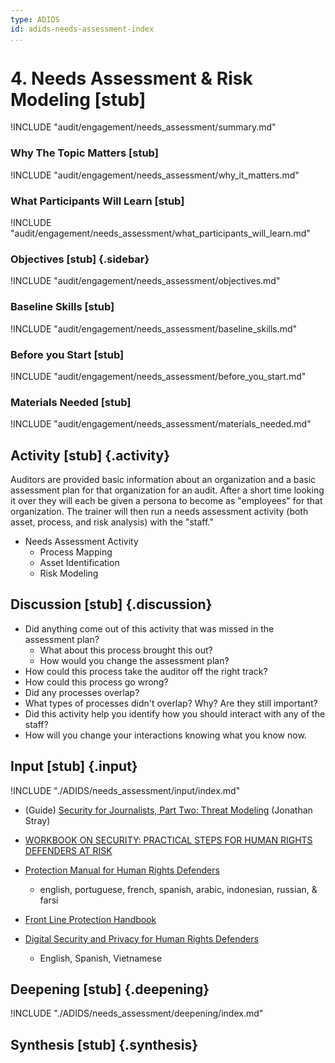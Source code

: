 ```yaml
---
type: ADIDS
id: adids-needs-assessment-index
...
```


# 4. Needs Assessment & Risk Modeling  [stub]

<!-- ![](content/images/threat_modeling.png "") -->

!INCLUDE "audit/engagement/needs_assessment/summary.md"

### Why The Topic Matters [stub]

!INCLUDE "audit/engagement/needs_assessment/why_it_matters.md"

### What Participants Will Learn [stub]

!INCLUDE "audit/engagement/needs_assessment/what_participants_will_learn.md"

### Objectives [stub] {.sidebar}

!INCLUDE "audit/engagement/needs_assessment/objectives.md"

### Baseline Skills [stub]

!INCLUDE "audit/engagement/needs_assessment/baseline_skills.md"

### Before you Start [stub]

<?trainer resources?>
!INCLUDE "audit/engagement/needs_assessment/before_you_start.md"

### Materials Needed [stub]

!INCLUDE "audit/engagement/needs_assessment/materials_needed.md"

## Activity  [stub] {.activity}

Auditors are provided basic information about an organization and a basic assessment plan for that organization for an audit.  After a short time looking it over they will each be given a persona to become as "employees" for that organization. The trainer will then run a needs assessment activity (both asset, process, and risk analysis) with the "staff."

  * Needs Assessment Activity
    * Process Mapping
    * Asset Identification
	* Risk Modeling

## Discussion  [stub] {.discussion}

  * Did anything come out of this activity that was missed in the assessment plan?
    * What about this process brought this out?
	* How would you change the assessment plan?
  * How could this process take the auditor off the right track?
  * How could this process go wrong?
  * Did any processes overlap?
  * What types of processes didn't overlap? Why? Are they still important?
  * Did this activity help you identify how you should interact with any of the staff?
  * How will you change your interactions knowing what you know now.

## Input [stub] {.input}

!INCLUDE "./ADIDS/needs_assessment/input/index.md"

  * (Guide) [Security for Journalists, Part Two: Threat Modeling](https://source.opennews.org/en-US/learning/security-journalists-part-two-threat-modeling/) (Jonathan Stray)

  * [WORKBOOK ON SECURITY: PRACTICAL STEPS FOR HUMAN RIGHTS DEFENDERS AT RISK](http://frontlinedefenders.org/files/workbook_eng.pdf)
  * [Protection Manual for Human Rights Defenders](http://frontlinedefenders.org/manuals/protection)
    * english, portuguese, french, spanish, arabic, indonesian, russian, & farsi
  * [Front Line Protection Handbook](http://frontlinedefenders.org/files/en/Front%20Line%20Protection%20Handbook.pdf)
  * [Digital Security and Privacy for Human Rights Defenders ](http://www.frontlinedefenders.org/esecman/)
    * English, Spanish, Vietnamese
  

## Deepening  [stub] {.deepening}

!INCLUDE "./ADIDS/needs_assessment/deepening/index.md"

## Synthesis [stub] {.synthesis}

<?A good training habit is to always summarize the session. Talk about what happened in the session, some of the results of the discussion, what issues were discussed, what solutions were made, and give some more time for participants to ask more questions before the session is closed.?>
